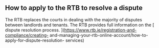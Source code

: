 ##  How to apply to the RTB to resolve a dispute

The RTB replaces the courts in dealing with the majority of disputes between
landlords and tenants. The RTB provides full information on the [ dispute
resolution process. ](https://www.rtb.ie/registration-and-compliance/creating-
and-managing-your-rtb-online-account/how-to-apply-for-dispute-resolution-
services)
